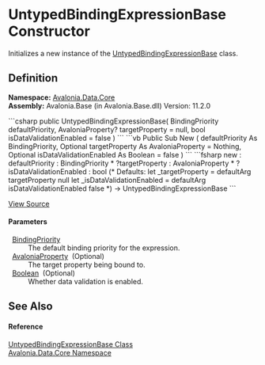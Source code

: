 # UntypedBindingExpressionBase Constructor


Initializes a new instance of the <a href="T_Avalonia_Data_Core_UntypedBindingExpressionBase">UntypedBindingExpressionBase</a> class.



## Definition
**Namespace:** <a href="N_Avalonia_Data_Core">Avalonia.Data.Core</a>  
**Assembly:** Avalonia.Base (in Avalonia.Base.dll) Version: 11.2.0

<Tabs groupId="api-code-preview">
<TabItem value="csharp" label="C#">
```csharp
public UntypedBindingExpressionBase(
	BindingPriority defaultPriority,
	AvaloniaProperty? targetProperty = null,
	bool isDataValidationEnabled = false
)
```
</TabItem>
<TabItem value="vb" label="VB">
```vb
Public Sub New ( 
	defaultPriority As BindingPriority,
	Optional targetProperty As AvaloniaProperty = Nothing,
	Optional isDataValidationEnabled As Boolean = false
)
```
</TabItem>
<TabItem value="fsharp" label="F#">
```fsharp
new : 
        defaultPriority : BindingPriority * 
        ?targetProperty : AvaloniaProperty * 
        ?isDataValidationEnabled : bool 
(* Defaults:
        let _targetProperty = defaultArg targetProperty null
        let _isDataValidationEnabled = defaultArg isDataValidationEnabled false
*)
-> UntypedBindingExpressionBase
```
</TabItem>
</Tabs>



<a href="https://github.com/AvaloniaUI/Avalonia/tree/master/src/Avalonia.Base/Data/Core/UntypedBindingExpressionBase.cs#L34" title="View the source code">View Source</a>



#### Parameters
<dl><dt>  <a href="T_Avalonia_Data_BindingPriority">BindingPriority</a></dt><dd>The default binding priority for the expression.</dd><dt>  <a href="T_Avalonia_AvaloniaProperty">AvaloniaProperty</a>  (Optional)</dt><dd>The target property being bound to.</dd><dt>  <a href="https://learn.microsoft.com/dotnet/api/system.boolean" target="_blank" rel="noopener noreferrer">Boolean</a>  (Optional)</dt><dd>Whether data validation is enabled.</dd></dl>

## See Also


#### Reference
<a href="T_Avalonia_Data_Core_UntypedBindingExpressionBase">UntypedBindingExpressionBase Class</a>  
<a href="N_Avalonia_Data_Core">Avalonia.Data.Core Namespace</a>  
